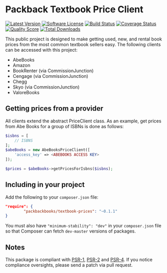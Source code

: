 # Packback Textbook Price Client

[![Latest Version](https://img.shields.io/github/release/Packbackbooks/textbook-prices.svg?style=flat-square)](https://github.com/Packbackbooks/textbook-prices/releases)
[![Software License](https://img.shields.io/badge/license-APACHE%202.0-brightgreen.svg?style=flat-square)](LICENSE.md)
[![Build Status](https://img.shields.io/travis/packbackbooks/textbook-prices/master.svg?style=flat-square&1)](https://travis-ci.org/packbackbooks/textbook-prices)
[![Coverage Status](https://img.shields.io/scrutinizer/coverage/g/Packbackbooks/textbook-prices.svg?style=flat-square)](https://scrutinizer-ci.com/g/Packbackbooks/textbook-prices/code-structure)
[![Quality Score](https://img.shields.io/scrutinizer/g/Packbackbooks/textbook-prices.svg?style=flat-square)](https://scrutinizer-ci.com/g/Packbackbooks/textbook-prices)
[![Total Downloads](https://img.shields.io/packagist/dt/Packbackbooks/textbook-prices.svg?style=flat-square)](https://packagist.org/packages/Packbackbooks/textbook-prices)

This public project is designed to make getting used, new, and rental book
prices from the most common textbook sellers easy. The following clients
can be accessed with this project:

- AbeBooks
- Amazon
- BookRenter (via CommissionJunction)
- Cengage (via CommissionJunction)
- Chegg
- Skyo (via CommissionJunction)
- ValoreBooks

## Getting prices from a provider

All clients extend the abstract PriceClient class. As an example, get prices
from Abe Books for a group of ISBNs is done as follows:

```php
$isbns = [
    // ISBNS
];
$abeBooks = new AbeBooksPriceClient([
    'access_key' => <ABEBOOKS ACCESS KEY>
]);

$prices = $abeBooks->getPricesForIsbns($isbns);

```

## Including in your project

Add the following to your `composer.json` file:

```json
"require": {
        "packbackbooks/textbook-prices": "~0.1.1"
}
```

You must also have `"minimum-stability": "dev"` in your `composer.json` file so that Composer can fetch `dev-master` versions of packages.

## Notes

This package is compliant with [PSR-1][], [PSR-2][] and [PSR-4][]. If you notice compliance oversights, please send
a patch via pull request.

[PSR-1]: https://github.com/php-fig/fig-standards/blob/master/accepted/PSR-1-basic-coding-standard.md
[PSR-2]: https://github.com/php-fig/fig-standards/blob/master/accepted/PSR-2-coding-style-guide.md
[PSR-4]: https://github.com/php-fig/fig-standards/blob/master/accepted/PSR-4-autoloader.md


